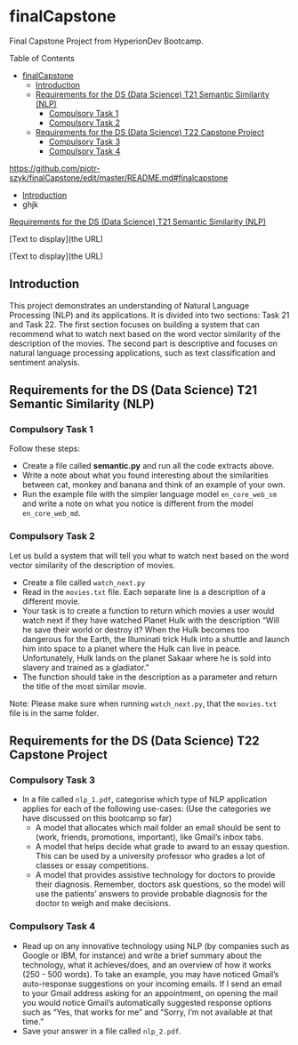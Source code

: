 # finalCapstone

Final Capstone Project from HyperionDev Bootcamp.

Table of Contents

- [finalCapstone]()
  * [Introduction](https://github.com/piotr-szyk/finalCapstone/tree/master/README.md#finalcapstone)
  * [Requirements for the DS (Data Science) T21 Semantic Similarity (NLP)](#requirements-for-the-ds--data-science--t21-semantic-similarity--nlp-)
    + [Compulsory Task 1](#compulsory-task-1)
    + [Compulsory Task 2](#compulsory-task-2)
  * [Requirements for the DS (Data Science) T22 Capstone Project](#requirements-for-the-ds--data-science--t22-capstone-project)
    + [Compulsory Task 3](#compulsory-task-3)
    + [Compulsory Task 4](#compulsory-task-4)

https://github.com/piotr-szyk/finalCapstone/edit/master/README.md#finalcapstone
- [Introduction](#compulsory-task-4)
- ghjk

[Requirements for the DS (Data Science) T21 Semantic Similarity (NLP)](https://github.com/piotr-szyk/finalCapstone/edit/master/README.md#requirements-for-the-ds-data-science-t21-semantic-similarity-nlp)

[Text to display](the URL)

[Text to display](the URL)

## Introduction <a name="introduction"></a>
This project demonstrates an understanding of Natural Language Processing (NLP) and its applications.
It is divided into two sections: Task 21 and Task 22. The first section focuses on building a system that
can recommend what to watch next based on the word vector similarity of the description of the movies.
The second part is descriptive and focuses on natural language processing applications, such as text 
classification and sentiment analysis.








## Requirements for the DS (Data Science) T21 Semantic Similarity (NLP)
### Compulsory Task 1
Follow these steps:
- Create a file called **semantic.py** and run all the code extracts above.
- Write a note about what you found interesting about the similarities
between cat, monkey and banana and think of an example of your own.
- Run the example file with the simpler language model `en_core_web_sm` and
write a note on what you notice is different from the model `en_core_web_md`.
### Compulsory Task 2
Let us build a system that will tell you what to watch next based on the word
vector similarity of the description of movies.
- Create a file called `watch_next.py`
- Read in the `movies.txt` file. Each separate line is a description of a different
movie.
- Your task is to create a function to return which movies a user would watch
next if they have watched Planet Hulk with the description “Will he save
their world or destroy it? When the Hulk becomes too dangerous for the
Earth, the Illuminati trick Hulk into a shuttle and launch him into space to a
planet where the Hulk can live in peace. Unfortunately, Hulk lands on the
planet Sakaar where he is sold into slavery and trained as a gladiator.”
- The function should take in the description as a parameter and return the
title of the most similar movie.

Note: Please make sure when running `watch_next.py`, that the `movies.txt` file is in the same folder.

## Requirements for the DS (Data Science) T22 Capstone Project

### Compulsory Task 3
- In a file called `nlp_1.pdf`, categorise which type of NLP application applies for each of the following use-cases:
(Use the categories we have discussed on this bootcamp so far)
  - A model that allocates which mail folder an email should be sent to (work, friends, promotions, important), like Gmail’s inbox tabs.
  - A model that helps decide what grade to award to an essay question. This can be used by a university professor who grades a lot of classes or essay competitions.
  - A model that provides assistive technology for doctors to provide their diagnosis. Remember, doctors ask questions, so the model will use the patients’ answers to provide probable diagnosis for the doctor to weigh and make decisions.


### Compulsory Task 4
- Read up on any innovative technology using NLP (by companies such as Google or IBM, for instance) and write a brief summary about the technology, what it achieves/does, and an overview of how it works (250 - 500 words).
To take an example, you may have noticed Gmail’s auto-response suggestions on your incoming emails. If I send an email to your Gmail address asking for an appointment, on opening the mail you would notice Gmail’s automatically suggested response options such as “Yes, that works for me” and “Sorry, I’m not available at that time.”
- Save your answer in a file called `nlp_2.pdf`.
